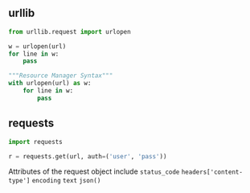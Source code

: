 
## urllib

```python
from urllib.request import urlopen

w = urlopen(url)
for line in w:
	pass

"""Resource Manager Syntax"""
with urlopen(url) as w:
	for line in w:
		pass
```

## requests
```python
import requests

r = requests.get(url, auth=('user', 'pass'))
```

Attributes of the request object include
`status_code`
`headers['content-type']`
`encoding`
`text`
`json()`

